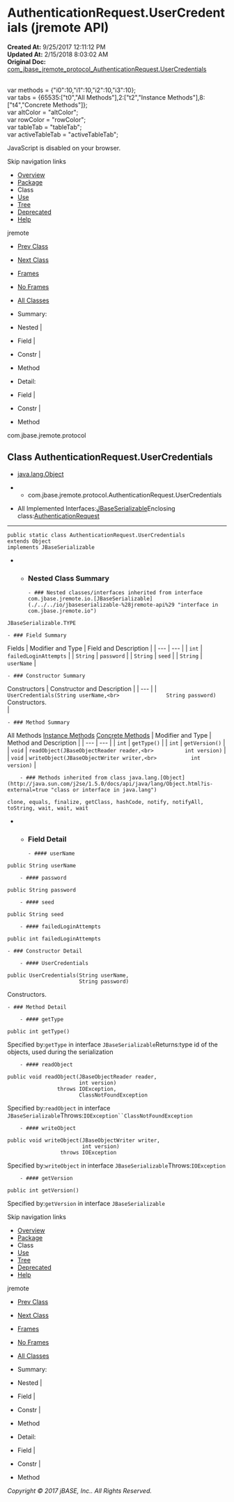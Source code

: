 # AuthenticationRequest.UserCredentials (jremote   API)

**Created At:** 9/25/2017 12:11:12 PM  
**Updated At:** 2/15/2018 8:03:02 AM  
**Original Doc:** [com_jbase_jremote_protocol_AuthenticationRequest.UserCredentials](https://docs.jbase.com/39270-protocol/com_jbase_jremote_protocol_AuthenticationRequest.UserCredentials)  

<!--<br>    try {<br>        if (location.href.indexOf('is-external=true') == -1) {<br>            parent.document.title="AuthenticationRequest.UserCredentials (jremote   API)";<br>        }<br>    }<br>    catch(err) {<br>    }<br>//--><br>var methods = {"i0":10,"i1":10,"i2":10,"i3":10};<br>var tabs = {65535:["t0","All Methods"],2:["t2","Instance Methods"],8:["t4","Concrete Methods"]};<br>var altColor = "altColor";<br>var rowColor = "rowColor";<br>var tableTab = "tableTab";<br>var activeTableTab = "activeTableTab";
JavaScript is disabled on your browser.

Skip navigation links

- [Overview](../../../../overview-summary.html)
- [Package](./../com.jbase.jremote.protocol-%28jremote-api%29)
- Class
- [Use](/39271-class-use/com_jbase_jremote_protocol_class-use_AuthenticationRequest.UserCredentials)
- [Tree](./../com.jbase.jremote.protocol-class-hierarchy-%28jremote---api%29)
- [Deprecated](../../../../deprecated-list.html)
- [Help](../../../../help-doc.html)


jremote <br>

- [Prev Class](./../authenticationrequest-%28jremote-api%29 "class in com.jbase.jremote.protocol")
- [Next Class](./../begintransactionrequest-%28jremote-api%29 "class in com.jbase.jremote.protocol")


- [Frames](../../../../index.html?com/jbase/jremote/protocol//39270-protocol/com_jbase_jremote_protocol_AuthenticationRequest.UserCredentials)
- [No Frames](/39270-protocol/com_jbase_jremote_protocol_AuthenticationRequest.UserCredentials)


- [All Classes](../../../../allclasses-noframe.html)


<!--<br>  allClassesLink = document.getElementById("allclasses\_navbar\_top");<br>  if(window==top) {<br>    allClassesLink.style.display = "block";<br>  }<br>  else {<br>    allClassesLink.style.display = "none";<br>  }<br>  //-->

- Summary:
- Nested |
- Field |
- Constr |
- Method


- Detail:
- Field |
- Constr |
- Method

com.jbase.jremote.protocol

## Class AuthenticationRequest.UserCredentials

- [java.lang.Object](http://java.sun.com/j2se/1.5.0/docs/api/java/lang/Object.html?is-external=true "class or interface in java.lang")
- - com.jbase.jremote.protocol.AuthenticationRequest.UserCredentials


- All Implemented Interfaces:[JBaseSerializable](./../../io/jbaseserializable-%28jremote-api%29 "interface in com.jbase.jremote.io")Enclosing class:[AuthenticationRequest](./../authenticationrequest-%28jremote-api%29 "class in com.jbase.jremote.protocol")
* * *


```
public static class AuthenticationRequest.UserCredentials
extends Object
implements JBaseSerializable
```

- - ### Nested Class Summary

        - ### Nested classes/interfaces inherited from interface com.jbase.jremote.io.[JBaseSerializable](./../../io/jbaseserializable-%28jremote-api%29 "interface in com.jbase.jremote.io")
`JBaseSerializable.TYPE`


    - ### Field Summary


Fields | Modifier and Type | Field and Description |
| --- | --- |
| `int` | `failedLoginAttempts`  |
| `String` | `password`  |
| `String` | `seed`  |
| `String` | `userName`  |


    - ### Constructor Summary


Constructors | Constructor and Description |
| --- |
| `UserCredentials(String userName,<br>               String password)`<br>Constructors.<br> |


    - ### Method Summary


All Methods [Instance Methods](javascript:show%282%29;) [Concrete Methods](javascript:show%288%29;) | Modifier and Type | Method and Description |
| --- | --- |
| `int` | `getType()`  |
| `int` | `getVersion()`  |
| `void` | `readObject(JBaseObjectReader reader,<br>          int version)`  |
| `void` | `writeObject(JBaseObjectWriter writer,<br>           int version)`  |


        - ### Methods inherited from class java.lang.[Object](http://java.sun.com/j2se/1.5.0/docs/api/java/lang/Object.html?is-external=true "class or interface in java.lang")
`clone, equals, finalize, getClass, hashCode, notify, notifyAll, toString, wait, wait, wait`

- - ### Field Detail

        - #### userName

```
public String userName
```


        - #### password

```
public String password
```


        - #### seed

```
public String seed
```


        - #### failedLoginAttempts

```
public int failedLoginAttempts
```


    - ### Constructor Detail

        - #### UserCredentials

```
public UserCredentials(String userName,
                       String password)
```

Constructors.


    - ### Method Detail

        - #### getType

```
public int getType()
```
Specified by:`getType` in interface `JBaseSerializable`Returns:type id of the objects, used during the serialization


        - #### readObject

```
public void readObject(JBaseObjectReader reader,
                       int version)
                throws IOException,
                       ClassNotFoundException
```
Specified by:`readObject` in interface `JBaseSerializable`Throws:`IOException``ClassNotFoundException`


        - #### writeObject

```
public void writeObject(JBaseObjectWriter writer,
                        int version)
                 throws IOException
```
Specified by:`writeObject` in interface `JBaseSerializable`Throws:`IOException`


        - #### getVersion

```
public int getVersion()
```
Specified by:`getVersion` in interface `JBaseSerializable`

Skip navigation links

- [Overview](../../../../overview-summary.html)
- [Package](./../com.jbase.jremote.protocol-%28jremote-api%29)
- Class
- [Use](/39271-class-use/com_jbase_jremote_protocol_class-use_AuthenticationRequest.UserCredentials)
- [Tree](./../com.jbase.jremote.protocol-class-hierarchy-%28jremote---api%29)
- [Deprecated](../../../../deprecated-list.html)
- [Help](../../../../help-doc.html)


jremote <br>

- [Prev Class](./../authenticationrequest-%28jremote-api%29 "class in com.jbase.jremote.protocol")
- [Next Class](./../begintransactionrequest-%28jremote-api%29 "class in com.jbase.jremote.protocol")


- [Frames](../../../../index.html?com/jbase/jremote/protocol//39270-protocol/com_jbase_jremote_protocol_AuthenticationRequest.UserCredentials)
- [No Frames](/39270-protocol/com_jbase_jremote_protocol_AuthenticationRequest.UserCredentials)


- [All Classes](../../../../allclasses-noframe.html)


<!--<br>  allClassesLink = document.getElementById("allclasses\_navbar\_bottom");<br>  if(window==top) {<br>    allClassesLink.style.display = "block";<br>  }<br>  else {<br>    allClassesLink.style.display = "none";<br>  }<br>  //-->

- Summary:
- Nested |
- Field |
- Constr |
- Method


- Detail:
- Field |
- Constr |
- Method

*Copyright © 2017 jBASE, Inc.. All Rights Reserved.*

